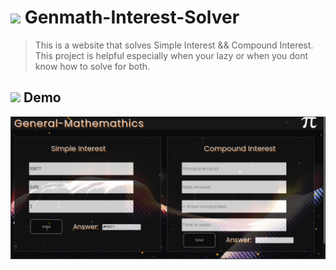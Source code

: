 # <img src="https://media2.giphy.com/avatars/danielfigueirdo/mR5uHXLuePGT.gif" width="30px"> Genmath-Interest-Solver
> This is a website that solves Simple Interest && Compound Interest. This project is helpful especially when your lazy or
> when you dont know how to solve for both.
> 

## <img src="https://media0.giphy.com/media/CN8RJQ9PWBk5y/giphy.gif" width="30px"> Demo
<img src="img/genmathdemo.png">


